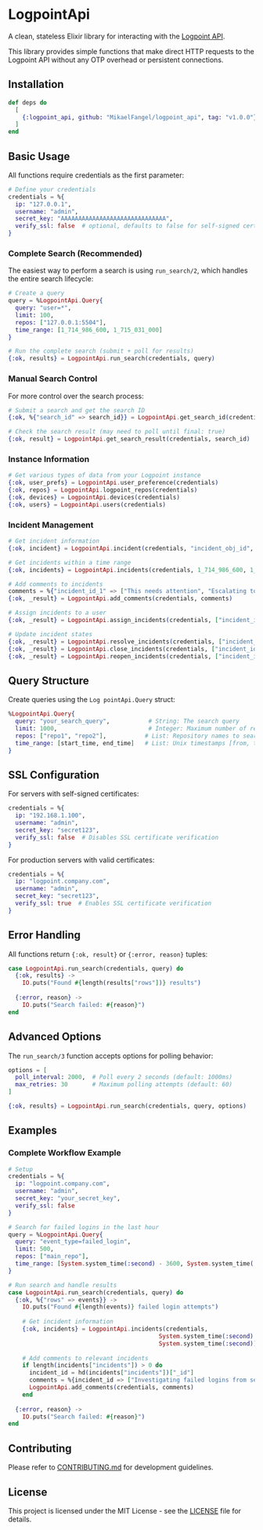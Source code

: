# LogpointApi

A clean, stateless Elixir library for interacting with the [Logpoint API](https://docs.logpoint.com/docs/logpoint-api-reference/en/latest/index.html).

This library provides simple functions that make direct HTTP requests to the Logpoint API without any OTP overhead or persistent connections.

## Installation

```elixir
def deps do
  [
    {:logpoint_api, github: "MikaelFangel/logpoint_api", tag: "v1.0.0"}
  ]
end
```

## Basic Usage

All functions require credentials as the first parameter:

```elixir
# Define your credentials
credentials = %{
  ip: "127.0.0.1",
  username: "admin",
  secret_key: "AAAAAAAAAAAAAAAAAAAAAAAAAAAAAA",
  verify_ssl: false  # optional, defaults to false for self-signed certs
}
```

### Complete Search (Recommended)

The easiest way to perform a search is using `run_search/2`, which handles the entire search lifecycle:

```elixir
# Create a query
query = %LogpointApi.Query{
  query: "user=*",
  limit: 100,
  repos: ["127.0.0.1:5504"],
  time_range: [1_714_986_600, 1_715_031_000]
}

# Run the complete search (submit + poll for results)
{:ok, results} = LogpointApi.run_search(credentials, query)
```

### Manual Search Control

For more control over the search process:

```elixir
# Submit a search and get the search ID
{:ok, %{"search_id" => search_id}} = LogpointApi.get_search_id(credentials, query)

# Check the search result (may need to poll until final: true)
{:ok, result} = LogpointApi.get_search_result(credentials, search_id)
```

### Instance Information

```elixir
# Get various types of data from your Logpoint instance
{:ok, user_prefs} = LogpointApi.user_preference(credentials)
{:ok, repos} = LogpointApi.logpoint_repos(credentials)
{:ok, devices} = LogpointApi.devices(credentials)
{:ok, users} = LogpointApi.users(credentials)
```

### Incident Management

```elixir
# Get incident information
{:ok, incident} = LogpointApi.incident(credentials, "incident_obj_id", "incident_id")

# Get incidents within a time range
{:ok, incidents} = LogpointApi.incidents(credentials, 1_714_986_600, 1_715_031_000)

# Add comments to incidents
comments = %{"incident_id_1" => ["This needs attention", "Escalating to team"]}
{:ok, _result} = LogpointApi.add_comments(credentials, comments)

# Assign incidents to a user  
{:ok, _result} = LogpointApi.assign_incidents(credentials, ["incident_id_1", "incident_id_2"], "user_id")

# Update incident states
{:ok, _result} = LogpointApi.resolve_incidents(credentials, ["incident_id_1"])
{:ok, _result} = LogpointApi.close_incidents(credentials, ["incident_id_2"])
{:ok, _result} = LogpointApi.reopen_incidents(credentials, ["incident_id_3"])
```

## Query Structure

Create queries using the `Log
pointApi.Query` struct:

```elixir
%LogpointApi.Query{
  query: "your_search_query",           # String: The search query
  limit: 1000,                          # Integer: Maximum number of results
  repos: ["repo1", "repo2"],           # List: Repository names to search
  time_range: [start_time, end_time]   # List: Unix timestamps [from, to]
}
```

## SSL Configuration

For servers with self-signed certificates:

```elixir
credentials = %{
  ip: "192.168.1.100",
  username: "admin", 
  secret_key: "secret123",
  verify_ssl: false  # Disables SSL certificate verification
}
```

For production servers with valid certificates:

```elixir
credentials = %{
  ip: "logpoint.company.com",
  username: "admin",
  secret_key: "secret123",
  verify_ssl: true  # Enables SSL certificate verification
}
```

## Error Handling

All functions return `{:ok, result}` or `{:error, reason}` tuples:

```elixir
case LogpointApi.run_search(credentials, query) do
  {:ok, results} ->
    IO.puts("Found #{length(results["rows"])} results")
    
  {:error, reason} ->
    IO.puts("Search failed: #{reason}")
end
```

## Advanced Options

The `run_search/3` function accepts options for polling behavior:

```elixir
options = [
  poll_interval: 2000,  # Poll every 2 seconds (default: 1000ms)
  max_retries: 30       # Maximum polling attempts (default: 60)
]

{:ok, results} = LogpointApi.run_search(credentials, query, options)
```

## Examples

### Complete Workflow Example

```elixir
# Setup
credentials = %{
  ip: "logpoint.company.com",
  username: "admin",
  secret_key: "your_secret_key",
  verify_ssl: false
}

# Search for failed logins in the last hour
query = %LogpointApi.Query{
  query: "event_type=failed_login",
  limit: 500,
  repos: ["main_repo"],
  time_range: [System.system_time(:second) - 3600, System.system_time(:second)]
}

# Run search and handle results
case LogpointApi.run_search(credentials, query) do
  {:ok, %{"rows" => events}} ->
    IO.puts("Found #{length(events)} failed login attempts")
    
    # Get incident information
    {:ok, incidents} = LogpointApi.incidents(credentials, 
                                           System.system_time(:second) - 3600, 
                                           System.system_time(:second))
    
    # Add comments to relevant incidents
    if length(incidents["incidents"]) > 0 do
      incident_id = hd(incidents["incidents"])["_id"]
      comments = %{incident_id => ["Investigating failed logins from search"]}
      LogpointApi.add_comments(credentials, comments)
    end
    
  {:error, reason} ->
    IO.puts("Search failed: #{reason}")
end
```

## Contributing

Please refer to [CONTRIBUTING.md](CONTRIBUTING.md) for development guidelines.

## License

This project is licensed under the MIT License - see the [LICENSE](LICENSE) file for details.
